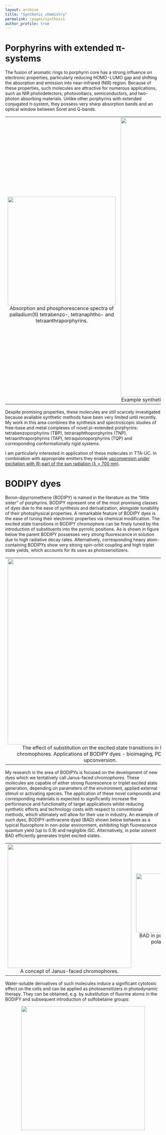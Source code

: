 ```yaml
---
layout: archive
title: "Synthetic chemistry"
permalink: /pages/synthesis
author_profile: true
---
```

Porphyrins with extended π-systems
======
The fusion of aromatic rings to porphyrin core has a strong influence on electronic properties, particularly reducing HOMO−LUMO gap and shifting the absorption and emission into near-infrared (NIR) region. 
Because of these properties, such molecules are attractive for numerous applications, such as NIR photodetectors, photovoltaics, semiconductors, and two-photon absorbing materials. 
Unlike other porphyrins with extended conjugated π-system, they possess very sharp absorption bands and an optical window between Soret and Q-bands.

<table width="1200" border="0" cellpadding="5">
<tr>
<td align="center" valign="center">
<img src="https://mihafil.github.io/academic/images/porphyrins-spectra.jpg" style="width:350px;height:auto">
<br />
Absorption and phosphorescence spectra of palladium(II) tetrabenzo-, tetranaphtho- and tetraanthraporphyrins.
</td>
<td align="center" valign="center">
<img src="https://mihafil.github.io/academic/images/porphyrins-synthesis-2.jpg" style="width:900px;height:auto">
<br />
Example synthetic approaches to porphyrins with π-extended system and corresponding conformationally rigid dyads.
</td>
</tr>
</table>

Despite promising properties, these molecules are still scarcely investigated because available synthetic methods have been very limited until recently. My work in this area combines the synthesis and spectroscopic studies of free-base and metal complexes of novel pi-extended porphyrins: tetrabenzoporphyrins (TBP), tetranaphthoporphyrins (TNP), tetraanthraporphyrins (TAP), tetraquionoporphyrins (TQP) and corresponding conformationally rigid systems. 

I am particularly interested in application of these molecules in TTA-UC. In combination with appropriate emitters they enable [upconversion under excitation with IR-part of the sun radiation (λ > 700 nm)](https://mihafil.github.io/academic/pages/tta-tap).




BODIPY dyes
======
Boron-dipyrromethene (BODIPY) is named in the literature as the “little sister” of porphyrins. BODIPY represent one of the most promising classes of dyes due to the ease of synthesis and derivatization, alongside tunability of their photophysical properties. A remarkable feature of BODIPY dyes is the ease of tuning their electronic properties via chemical modification. The excited state transitions in BODIPY chromophore can be finely tuned by the introduction of substituents into the pyrrolic positions. As is shown in figure below the parent BODIPY possesses very strong fluorescence in solution due to high radiative decay rates. Alternatively, corresponding heavy atom-containing BODIPYs show very strong spin-orbit coupling and high triplet state yields, which accounts for its uses as photosensitizers. 

<table width="600" border="0" cellpadding="5">
<tr>
<td align="center" valign="center">
<img src="https://mihafil.github.io/academic/images/bodipy-general-1.jpg" style="width:600px;height:auto">
<br />
The effect of substitution on the excited state transitions in BODIPY chromophores. Applications of BODIPY dyes - bioimaging, PDT, photon upconversion. 
</td>
</tr>
</table>

My research in the area of BODIPYs is focused on the development of new dyes which we  tentatively call Janus-faced chromophores. These molecules are capable of either strong fluorescence or triplet excited state generation, depending on parameters of the environment, applied external stimuli or activating species. The application of these novel compounds and corresponding materials is expected to significantly increase the performance and functionality of target applications whilst reducing synthetic efforts and technology costs with respect to conventional methods, which ultimately will allow for their use in industry. An example of such dyes, BODIPY-anthracene dyad (BAD) shown below behaves as a typical fluorophore in non-polar environment, exhibiting high fluorescence quantum yield (up to 0.9) and negligible ISC. Alternatively, in polar solvent BAD efficiently generates triplet excited states.

<table width="600" border="0" cellpadding="5">
<tr>
<td align="center" valign="center">
<img src="https://mihafil.github.io/academic/images/Janus.jpg" style="width:400px;height:auto">
<br />
A concept of Janus-faced chromophores.
</td>
<td align="center" valign="center">
<img src="https://mihafil.github.io/academic/images/BAD-1.jpg" style="width:190px;height:auto">
<br />
BAD in polar and non-polar media.
</td>
</tr>
</table>

Water-soluble derivatives of such molecules induce a significant cytotoxic effect on the cells and can be applied as photosensitizers in photodynamic therapy. They can be obtained, e.g. by substitution of fluorine atoms in the BODIPY and subsequent introduction of sulfobetaine groups:

<div style="text-align:center"><img src="https://mihafil.github.io/academic/images/dyads-modification-1.jpg" style="width:400px;height:auto"></div>

